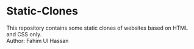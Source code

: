 # Static-Clones
This repository contains some static clones of websites based on HTML and CSS only. <br>
Author: Fahim Ul Hassan
